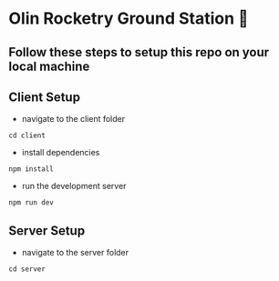 # Olin Rocketry Ground Station 🚀

## Follow these steps to setup this repo on your local machine
## Client Setup
- navigate to the client folder
```
cd client
```

- install dependencies
```
npm install
```

- run the development server
```
npm run dev
```


## Server Setup
- navigate to the server folder
```
cd server
```
